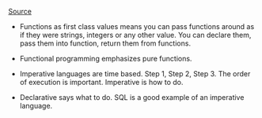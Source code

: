 [Source](https://soundcloud.com/lambda-cast/1-overview-of-functional-programming)

* Functions as first class values means you can pass functions around as if they were strings, integers or any other value. You can declare them, pass them into function, return them from functions.

* Functional programming emphasizes pure functions.

* Imperative languages are time based. Step 1, Step 2, Step 3. The order of execution is important. Imperative is how to do.

* Declarative says what to do. SQL is a good example of an imperative language. 
